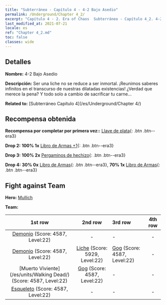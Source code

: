 ```yaml
---
title: "Subterráneo - Capítulo 4 - 4-2 Bajo Asedio"
permalink: /Underground/Chapter 4_2/
excerpt: "Capítulo 4 - 2. Era of Chaos  Subterráneo - Capítulo 4_2. 4-2 Bajo Asedio"
last_modified_at: 2021-07-21
locale: es
ref: "Chapter 4_2.md"
toc: false
classes: wide
---
```


## Detalles

 **Nombre:** 4-2 Bajo Asedio

 **Descripción:** Ser una liche no se reduce a ser inmortal. ¡Reunimos saberes infinitos en el transcurso de nuestras dilatadas existencias! ¿Verdad que merece la pena? Y todo solo a cambio de sacrificar tu carne...

 **Related to:** [Subterráneo Capítulo 4](/es/Underground/Chapter 4/)

## Recompensa obtenida

 **Recompensa por completar por primera vez::** [Llave de plata](/ItemsES/con_693/){: .btn .btn--era3}

 **Drop 2:** **100% 1x** [Libro de Armas +1](/ItemsES/mat_25/){: .btn .btn--era3}

 **Drop 3:** **100% 2x** [Pergaminos de hechizo](/ItemsES/con_694/){: .btn .btn--era3}

 **Drop 4:** **30% 0x** [Libro de Armas](/ItemsES/mat_18/){: .btn .btn--era3}, **70% 1x** [Libro de Armas](/ItemsES/mat_18/){: .btn .btn--era3}


## Fight against Team
 **Hero:** [Mullich](/es/heroes/Mullich/)

 **Team:**


  | 1st row | 2nd row | 3rd row | 4th row |
  |:----:|:----:|:----|:----:|
  | [Demonio](/es/units/Demon/) (Score: 4587, Level:22)  | - | - | - |
  | [Demonio](/es/units/Demon/) (Score: 4587, Level:22)  | [Liche](/es/units/Lich/) (Score: 5929, Level:22)  | [Gog](/es/units/Gog/) (Score: 4587, Level:22)  | - |
  | [Muerto Viviente](/es/units/Walking Dead/) (Score: 4587, Level:22)  | [Gog](/es/units/Gog/) (Score: 4587, Level:22)  | - | - |
  | [Esqueleto](/es/units/Skeleton/) (Score: 4587, Level:22)  | - | - | - |


